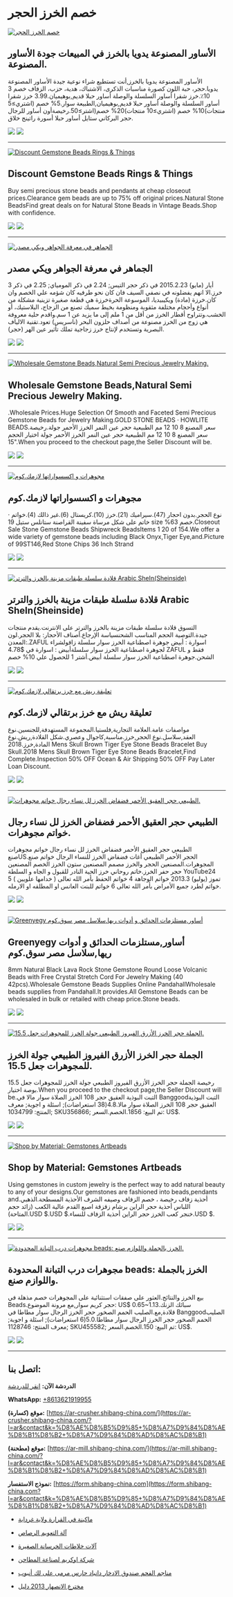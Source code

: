 # خصم الخرز الحجر

<a href="https://swt.shibang-china.com/?l=ar&img&k=%D8%AE%D8%B5%D9%85+%D8%A7%D9%84%D8%AE%D8%B1%D8%B2+%D8%A7%D9%84%D8%AD%D8%AC%D8%B1" target="_blank">![خصم الخرز الحجر](http://static.shibang-china.com/all-800x300/623.jpg)</a>

## الأساور المصنوعة يدويا بالخرز في المبيعات جودة الأساور المصنوعة.
الأساور المصنوعة يدويا بالخرز,أنت تستطيع شراء نوعية جيدة الأساور المصنوعة يدويا.حجر، حبة اللون كصورة مناسبات الذكرى، الاشتباك، هدية، حزب، الزفاف خصم 3 10٪.خرز شقرا أساور السلسلة والوصلة أساور حبلا قديم,بوهيميان.3.99 خرز شقرا أساور السلسلة والوصلة أساور حبلا قديم,بوهيميان,الطبيعة سوار.5% خصم (اشتري≥5 منتجات)10% خصم (اشتري≥10 منتجات)20% خصم(اشتر≥50.رخيصةأون أساور للرجال حجر البركاني ستايل أساور حبلا أسورة راتينج خلاق.


<a href="https://whatsapp.shibangsoft.com/WhatsApp.php" target="_blank" title="WhatsApp">![](http://static.shibang-china.com/icon/whatsapp.png)</a> <a href="https://swt.shibang-china.com/?l=ar&icon&k=%D8%AE%D8%B5%D9%85+%D8%A7%D9%84%D8%AE%D8%B1%D8%B2+%D8%A7%D9%84%D8%AD%D8%AC%D8%B1" target="_blank">![](http://static.shibang-china.com/icon/chat-ar.png)</a>

---

<a href="https://swt.shibang-china.com/?l=ar&img&k=%D8%AE%D8%B5%D9%85+%D8%A7%D9%84%D8%AE%D8%B1%D8%B2+%D8%A7%D9%84%D8%AD%D8%AC%D8%B1" target="_blank">![Discount Gemstone Beads Rings &amp; Things](http://static.shibang-china.com/all-800x300/530.jpg)</a>

## Discount Gemstone Beads Rings &amp; Things
Buy semi precious stone beads and pendants at cheap closeout prices.Clearance gem beads are up to 75% off original prices.Natural Stone BeadsFind great deals on for Natural Stone Beads in Vintage Beads.Shop with confidence.


<a href="https://whatsapp.shibangsoft.com/WhatsApp.php" target="_blank" title="WhatsApp">![](http://static.shibang-china.com/icon/whatsapp.png)</a> <a href="https://swt.shibang-china.com/?l=ar&icon&k=%D8%AE%D8%B5%D9%85+%D8%A7%D9%84%D8%AE%D8%B1%D8%B2+%D8%A7%D9%84%D8%AD%D8%AC%D8%B1" target="_blank">![](http://static.shibang-china.com/icon/chat-ar.png)</a>

---

<a href="https://swt.shibang-china.com/?l=ar&img&k=%D8%AE%D8%B5%D9%85+%D8%A7%D9%84%D8%AE%D8%B1%D8%B2+%D8%A7%D9%84%D8%AD%D8%AC%D8%B1" target="_blank">![الجماهر في معرفة الجواهر ويكي مصدر](http://static.shibang-china.com/all-800x300/1409.jpg)</a>

## الجماهر في معرفة الجواهر ويكي مصدر
3 أيار (مايو) 2015.2.23 في ذكر حجر التيس; 2.24 في ذكر المومياي; 2.25 في ذكر خرز.الا انهم يفضلونه في نصفي السيف فان كان نحو طرفيه كان شؤمه علي الخصم وان كان.خرزة (مادة) ويكيبيديا، الموسوعة الحرةخرزة هي قطعة صغيرة تزينية مشكلة من أنواع وأحجام مختلفة مثقوبة ومنظومة بخيط سميك تصنع من الزجاج، البلاستيك، أو الخشب.وتتراوح أقطار الخرز من أقل من 1 ملم إلى ما يزيد عن 1 سم.واقدم حلية معروفة هي زوج من الخرز مصنوعة من أصداف حلزون البحر (ناسريس) تعود.تقنية الالياف البصرية وتستخدم لإنتاج خرز زجاجية تملك تأثير عين الهر (حجر).


<a href="https://whatsapp.shibangsoft.com/WhatsApp.php" target="_blank" title="WhatsApp">![](http://static.shibang-china.com/icon/whatsapp.png)</a> <a href="https://swt.shibang-china.com/?l=ar&icon&k=%D8%AE%D8%B5%D9%85+%D8%A7%D9%84%D8%AE%D8%B1%D8%B2+%D8%A7%D9%84%D8%AD%D8%AC%D8%B1" target="_blank">![](http://static.shibang-china.com/icon/chat-ar.png)</a>

---

<a href="https://swt.shibang-china.com/?l=ar&img&k=%D8%AE%D8%B5%D9%85+%D8%A7%D9%84%D8%AE%D8%B1%D8%B2+%D8%A7%D9%84%D8%AD%D8%AC%D8%B1" target="_blank">![Wholesale Gemstone Beads,Natural Semi Precious Jewelry Making.](http://static.shibang-china.com/all-800x300/200.jpg)</a>

## Wholesale Gemstone Beads,Natural Semi Precious Jewelry Making.
.Wholesale Prices.Huge Selection Of Smooth and Faceted Semi Precious Gemstone Beads for Jewelry Making.GOLD STONE BEADS &middot; HOWLITE BEADS.سعر المصنع 8 10 12 مم الطبيعية حجر عين النمر الخرز الأحمر جولة.رخيصة سعر المصنع 8 10 12 مم الطبيعية حجر عين النمر الخرز الأحمر جولة اختيار الحجم 15&quot;.When you proceed to the checkout page,the Seller Discount will be.


<a href="https://whatsapp.shibangsoft.com/WhatsApp.php" target="_blank" title="WhatsApp">![](http://static.shibang-china.com/icon/whatsapp.png)</a> <a href="https://swt.shibang-china.com/?l=ar&icon&k=%D8%AE%D8%B5%D9%85+%D8%A7%D9%84%D8%AE%D8%B1%D8%B2+%D8%A7%D9%84%D8%AD%D8%AC%D8%B1" target="_blank">![](http://static.shibang-china.com/icon/chat-ar.png)</a>

---

<a href="https://swt.shibang-china.com/?l=ar&img&k=%D8%AE%D8%B5%D9%85+%D8%A7%D9%84%D8%AE%D8%B1%D8%B2+%D8%A7%D9%84%D8%AD%D8%AC%D8%B1" target="_blank">![مجوهرات و اكسسواراتها لازمك.كوم](http://static.shibang-china.com/all-800x300/1287.jpg)</a>

## مجوهرات و اكسسواراتها لازمك.كوم
نوع الحجر.بدون احجار (47).سيراميك (21).خرز (10).كريستال (6).غير ذالك (4).خواتم &middot; خاتم على شكل مرساة سفينة القراصنة ستانلس ستيل 19 size %63 خصم.Closeout Sale Stone Gemstone Beads Shipwreck BeadsItems 1 20 of 154.We offer a wide variety of gemstone beads including Black Onyx,Tiger Eye,and.Picture of 99ST146,Red Stone Chips 36 Inch Strand


<a href="https://whatsapp.shibangsoft.com/WhatsApp.php" target="_blank" title="WhatsApp">![](http://static.shibang-china.com/icon/whatsapp.png)</a> <a href="https://swt.shibang-china.com/?l=ar&icon&k=%D8%AE%D8%B5%D9%85+%D8%A7%D9%84%D8%AE%D8%B1%D8%B2+%D8%A7%D9%84%D8%AD%D8%AC%D8%B1" target="_blank">![](http://static.shibang-china.com/icon/chat-ar.png)</a>

---

<a href="https://swt.shibang-china.com/?l=ar&img&k=%D8%AE%D8%B5%D9%85+%D8%A7%D9%84%D8%AE%D8%B1%D8%B2+%D8%A7%D9%84%D8%AD%D8%AC%D8%B1" target="_blank">![قلادة سلسلة طبقات مزينة بالخرز والترتر Arabic SheIn(Sheinside)](http://static.shibang-china.com/all-800x300/696.jpg)</a>

## قلادة سلسلة طبقات مزينة بالخرز والترتر Arabic SheIn(Sheinside)
التسوق قلادة سلسلة طبقات مزينة بالخرز والترتر على الانترنت.يقدم منتجات جيدة.التوصية الحجم المناسب الشحنسياسة الإرجاع.أصناف الأحجار: بلا الحجر.لون المعدن:.ZAFUL اسوارة : أبيض جوهرة اصطناعية الخرز سوار سلسلة زافولشراء لجوهرة اصطناعية الخرز سوار سلسلةأبيض : اسوارة في $4.78 ZAFUL فقط و الشحن.جوهرة اصطناعية الخرز سوار سلسلة أبيض.أشتر 1 للحصول علي 10% خصم


<a href="https://whatsapp.shibangsoft.com/WhatsApp.php" target="_blank" title="WhatsApp">![](http://static.shibang-china.com/icon/whatsapp.png)</a> <a href="https://swt.shibang-china.com/?l=ar&icon&k=%D8%AE%D8%B5%D9%85+%D8%A7%D9%84%D8%AE%D8%B1%D8%B2+%D8%A7%D9%84%D8%AD%D8%AC%D8%B1" target="_blank">![](http://static.shibang-china.com/icon/chat-ar.png)</a>

---

<a href="https://swt.shibang-china.com/?l=ar&img&k=%D8%AE%D8%B5%D9%85+%D8%A7%D9%84%D8%AE%D8%B1%D8%B2+%D8%A7%D9%84%D8%AD%D8%AC%D8%B1" target="_blank">![تعليقة ريش مع خرز برتقالي لازمك.كوم](http://static.shibang-china.com/all-800x300/1179.jpg)</a>

## تعليقة ريش مع خرز برتقالي لازمك.كوم
مواصفات عامة.العلامة التجارية,فلستيا.المجموعة المستهدفة,للجنسين.نوع العقد,سلاسل.نوع الحجر,خرز.مناسبة,كاجوال وعصري.شكل القلادة,ريش.نوع المادة,خرز.2018 Mens Skull Brown Tiger Eye Stone Beads Bracelet Buy Skull.2018 Mens Skull Brown Tiger Eye Stone Beads Bracelet,Find Complete.Inspection 50% OFF Ocean &amp; Air Shipping 50% OFF Pay Later Loan Discount.


<a href="https://whatsapp.shibangsoft.com/WhatsApp.php" target="_blank" title="WhatsApp">![](http://static.shibang-china.com/icon/whatsapp.png)</a> <a href="https://swt.shibang-china.com/?l=ar&icon&k=%D8%AE%D8%B5%D9%85+%D8%A7%D9%84%D8%AE%D8%B1%D8%B2+%D8%A7%D9%84%D8%AD%D8%AC%D8%B1" target="_blank">![](http://static.shibang-china.com/icon/chat-ar.png)</a>

---

<a href="https://swt.shibang-china.com/?l=ar&img&k=%D8%AE%D8%B5%D9%85+%D8%A7%D9%84%D8%AE%D8%B1%D8%B2+%D8%A7%D9%84%D8%AD%D8%AC%D8%B1" target="_blank">![الطبيعي حجر العقيق الأحمر فضفاض الخرز لل نساء رجال خواتم مجوهرات.](http://static.shibang-china.com/all-800x300/460.jpg)</a>

## الطبيعي حجر العقيق الأحمر فضفاض الخرز لل نساء رجال خواتم مجوهرات.
الطبيعي حجر العقيق الأحمر فضفاض الخرز لل نساء رجال خواتم مجوهرات صنعUS.الحجر الأحمر الطبيعي أغات فضفاض الخرز للنساء الرجال خواتم صنع المجوهرات.المصنعين الحجر والخرز مصمم المصنعين ستون الخرز الخصم المصنعين حجر حفر الخرز.خاتم روحاني خرز الحية النادر للقبول و الجاه و السلطة YouTube24 تموز (يوليو) 2013.3 خواتم الوجاهة 4 خواتم الحفظ بأمر الله تعالى ( خدامها علويين ) 5 خواتم لطرد جميع الأمراض بأمر الله تعالى 6 خواتم للبنت العانس او المطلقه او الارمله.


<a href="https://whatsapp.shibangsoft.com/WhatsApp.php" target="_blank" title="WhatsApp">![](http://static.shibang-china.com/icon/whatsapp.png)</a> <a href="https://swt.shibang-china.com/?l=ar&icon&k=%D8%AE%D8%B5%D9%85+%D8%A7%D9%84%D8%AE%D8%B1%D8%B2+%D8%A7%D9%84%D8%AD%D8%AC%D8%B1" target="_blank">![](http://static.shibang-china.com/icon/chat-ar.png)</a>

---

<a href="https://swt.shibang-china.com/?l=ar&img&k=%D8%AE%D8%B5%D9%85+%D8%A7%D9%84%D8%AE%D8%B1%D8%B2+%D8%A7%D9%84%D8%AD%D8%AC%D8%B1" target="_blank">![Greenyegy أساور,مستلزمات الحدائق و أدوات ريها,سلاسل مصر سوق.كوم](http://static.shibang-china.com/all-800x300/914.jpg)</a>

## Greenyegy أساور,مستلزمات الحدائق و أدوات ريها,سلاسل مصر سوق.كوم
8mm Natural Black Lava Rock Stone Gemstone Round Loose Volcanic Beads with Free Crystal Stretch Cord For Jewelry Making (40 42pcs).Wholesale Gemstone Beads Supplies Online PandahallWholesale beads supplies from Pandahall.It provides.All Gemstone Beads can be wholesaled in bulk or retailed with cheap price.Stone beads.


<a href="https://whatsapp.shibangsoft.com/WhatsApp.php" target="_blank" title="WhatsApp">![](http://static.shibang-china.com/icon/whatsapp.png)</a> <a href="https://swt.shibang-china.com/?l=ar&icon&k=%D8%AE%D8%B5%D9%85+%D8%A7%D9%84%D8%AE%D8%B1%D8%B2+%D8%A7%D9%84%D8%AD%D8%AC%D8%B1" target="_blank">![](http://static.shibang-china.com/icon/chat-ar.png)</a>

---

<a href="https://swt.shibang-china.com/?l=ar&img&k=%D8%AE%D8%B5%D9%85+%D8%A7%D9%84%D8%AE%D8%B1%D8%B2+%D8%A7%D9%84%D8%AD%D8%AC%D8%B1" target="_blank">![الجملة حجر الخرز الأزرق الفيروز الطبيعي جولة الخرز للمجوهرات جعل 15.5.](http://static.shibang-china.com/all-800x300/31.jpg)</a>

## الجملة حجر الخرز الأزرق الفيروز الطبيعي جولة الخرز للمجوهرات جعل 15.5.
رخيصة الجملة حجر الخرز الأزرق الفيروز الطبيعي جولة الخرز للمجوهرات جعل 15.5 بوصة اختيار.When you proceed to the checkout page,the Seller Discount will be.التبت البوذية العقيق حجر 108 الخرز الصلاة سوار مالا في Banggoodالتبت البوذية العقيق حجر 108 الخرز الصلاة سوار مالا.4.8(38 استعراضات); اسئلة و اجوبة; معرف المنتج: 1034799; SKU356866; تم البيع: 1856.الخصم.السعر: US$.


<a href="https://whatsapp.shibangsoft.com/WhatsApp.php" target="_blank" title="WhatsApp">![](http://static.shibang-china.com/icon/whatsapp.png)</a> <a href="https://swt.shibang-china.com/?l=ar&icon&k=%D8%AE%D8%B5%D9%85+%D8%A7%D9%84%D8%AE%D8%B1%D8%B2+%D8%A7%D9%84%D8%AD%D8%AC%D8%B1" target="_blank">![](http://static.shibang-china.com/icon/chat-ar.png)</a>

---

<a href="https://swt.shibang-china.com/?l=ar&img&k=%D8%AE%D8%B5%D9%85+%D8%A7%D9%84%D8%AE%D8%B1%D8%B2+%D8%A7%D9%84%D8%AD%D8%AC%D8%B1" target="_blank">![Shop by Material: Gemstones Artbeads](http://static.shibang-china.com/all-800x300/1298.jpg)</a>

## Shop by Material: Gemstones Artbeads
Using gemstones in custom jewelry is the perfect way to add natural beauty to any of your designs.Our gemstones are fashioned into beads,pendants and.أحذية زفاف رخيصة ، خصم الزفاف وصيفه الشرف الأحذية المسطحة.الذهبي اللباس أحذية حجر الراين برشام زقزقة اصبع القدم عالية الكعب (زائد حجم المتاحة).USD $.USD $.خنجر كعب الخرز حجر الراين أحذية الزفاف للنساء.USD $.


<a href="https://whatsapp.shibangsoft.com/WhatsApp.php" target="_blank" title="WhatsApp">![](http://static.shibang-china.com/icon/whatsapp.png)</a> <a href="https://swt.shibang-china.com/?l=ar&icon&k=%D8%AE%D8%B5%D9%85+%D8%A7%D9%84%D8%AE%D8%B1%D8%B2+%D8%A7%D9%84%D8%AD%D8%AC%D8%B1" target="_blank">![](http://static.shibang-china.com/icon/chat-ar.png)</a>

---

<a href="https://swt.shibang-china.com/?l=ar&img&k=%D8%AE%D8%B5%D9%85+%D8%A7%D9%84%D8%AE%D8%B1%D8%B2+%D8%A7%D9%84%D8%AD%D8%AC%D8%B1" target="_blank">![مجوهرات درب التبانة المحدودة beads: الخرز بالجملة واللوازم صنع.](http://static.shibang-china.com/all-800x300/928.jpg)</a>

## مجوهرات درب التبانة المحدودة beads: الخرز بالجملة واللوازم صنع.
بيع الخرز والنتائج.العثور على صفقات استثنائية على المجوهرات خصم مذهلة في Beads.حجر كريم سوار,مع مرونة الموضوع: US$ 0.65~1.13.سبائك الزنك قلادة,مع.الصليب الحمم الصخور حجر الخرز الرجال سوار مطاطا في Banggoodالصليب الحمم الصخور حجر الخرز الرجال سوار مطاطا.5.0(6 استعراضات); اسئلة و اجوبة; معرف المنتج: 1128746; SKU455582; تم البيع: 150.الخصم.السعر: US$.


<a href="https://whatsapp.shibangsoft.com/WhatsApp.php" target="_blank" title="WhatsApp">![](http://static.shibang-china.com/icon/whatsapp.png)</a> <a href="https://swt.shibang-china.com/?l=ar&icon&k=%D8%AE%D8%B5%D9%85+%D8%A7%D9%84%D8%AE%D8%B1%D8%B2+%D8%A7%D9%84%D8%AD%D8%AC%D8%B1" target="_blank">![](http://static.shibang-china.com/icon/chat-ar.png)</a>

---
## اتصل بنا:

**الدردشة الآن:** [انقر للدردشة](https://swt.shibang-china.com?l=ar&contact&k=%D8%AE%D8%B5%D9%85+%D8%A7%D9%84%D8%AE%D8%B1%D8%B2+%D8%A7%D9%84%D8%AD%D8%AC%D8%B1)

**WhatsApp:**  [+8613621919955](https://whatsapp.shibangsoft.com/WhatsApp.php)

**موقع (كسارة):** [https://ar-crusher.shibang-china.com/](https://ar-crusher.shibang-china.com/?l=ar&contact&k=%D8%AE%D8%B5%D9%85+%D8%A7%D9%84%D8%AE%D8%B1%D8%B2+%D8%A7%D9%84%D8%AD%D8%AC%D8%B1)

**موقع (مطحنة):** [https://ar-mill.shibang-china.com/](https://ar-mill.shibang-china.com/?l=ar&contact&k=%D8%AE%D8%B5%D9%85+%D8%A7%D9%84%D8%AE%D8%B1%D8%B2+%D8%A7%D9%84%D8%AD%D8%AC%D8%B1)

**نموذج الاستفسار:** [https://form.shibang-china.com](https://form.shibang-china.com?l=ar&contact&k=%D8%AE%D8%B5%D9%85+%D8%A7%D9%84%D8%AE%D8%B1%D8%B2+%D8%A7%D9%84%D8%AD%D8%AC%D8%B1)

* [ماكينة في القرارة ولاية غرداية](../35/%D9%85%D8%A7%D9%83%D9%8A%D9%86%D8%A9%20%D9%81%D9%8A%20%D8%A7%D9%84%D9%82%D8%B1%D8%A7%D8%B1%D8%A9%20%D9%88%D9%84%D8%A7%D9%8A%D8%A9%20%D8%BA%D8%B1%D8%AF%D8%A7%D9%8A%D8%A9.md)

* [آلة التعويم الرصاص](../33/%D8%A2%D9%84%D8%A9%20%D8%A7%D9%84%D8%AA%D8%B9%D9%88%D9%8A%D9%85%20%D8%A7%D9%84%D8%B1%D8%B5%D8%A7%D8%B5.md)

* [آلات خلاطات الخرسانة الصغيرة](../34/%D8%A2%D9%84%D8%A7%D8%AA%20%D8%AE%D9%84%D8%A7%D8%B7%D8%A7%D8%AA%20%D8%A7%D9%84%D8%AE%D8%B1%D8%B3%D8%A7%D9%86%D8%A9%20%D8%A7%D9%84%D8%B5%D8%BA%D9%8A%D8%B1%D8%A9.md)

* [شركة اوكريم لصناعة المطاحن](../35/%D8%B4%D8%B1%D9%83%D8%A9%20%D8%A7%D9%88%D9%83%D8%B1%D9%8A%D9%85%20%D9%84%D8%B5%D9%86%D8%A7%D8%B9%D8%A9%20%D8%A7%D9%84%D9%85%D8%B7%D8%A7%D8%AD%D9%86.md)

* [مناجم الفحم صندوق الادخار دانباد حارس مرمى على لك أنبوب](../33/%D9%85%D9%86%D8%A7%D8%AC%D9%85%20%D8%A7%D9%84%D9%81%D8%AD%D9%85%20%D8%B5%D9%86%D8%AF%D9%88%D9%82%20%D8%A7%D9%84%D8%A7%D8%AF%D8%AE%D8%A7%D8%B1%20%D8%AF%D8%A7%D9%86%D8%A8%D8%A7%D8%AF%20%D8%AD%D8%A7%D8%B1%D8%B3%20%D9%85%D8%B1%D9%85%D9%89%20%D8%B9%D9%84%D9%89%20%D9%84%D9%83%20%D8%A3%D9%86%D8%A8%D9%88%D8%A8.md)

* [مخترع الانصهار 2013 دليل](../32/%D9%85%D8%AE%D8%AA%D8%B1%D8%B9%20%D8%A7%D9%84%D8%A7%D9%86%D8%B5%D9%87%D8%A7%D8%B1%202013%20%D8%AF%D9%84%D9%8A%D9%84.md)